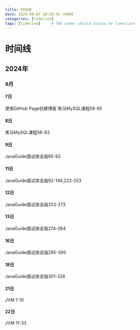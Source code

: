 ```yaml
---
title: 时间线
date: 2024-09-07 18:59:55 +0800
categories: [timeline]
tags: [timeline]     # TAG names should always be lowercase
---
```

# 时间线
## 2024年
### 9月
#### 7日
使用GitHub Page创建博客
黑马MySQL课程58-65
#### 8日
黑马MySQL课程56-83
#### 9日
JavaGuide面试突击版65-92
#### 11日
JavaGuide面试突击版92-149,222-253
#### 12日
JavaGuide面试突击版253-273
#### 13日
JavaGuide面试突击版274-284
#### 16日
JavaGuide面试突击版285-300
#### 18日
JavaGuide面试突击版301-328
#### 21日
JVM 1-10
#### 22日
JVM 11-33